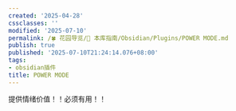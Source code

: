```yaml
---
created: '2025-04-28'
cssclasses: ''
modified: '2025-07-10'
permalink: /🍀 花园导览/🧰 本库指南/Obsidian/Plugins/POWER MODE.md
publish: true
published: '2025-07-10T21:24:14.076+08:00'
tags:
- obsidian插件
title: POWER MODE
---
```

提供情绪价值！！必须有用！！
